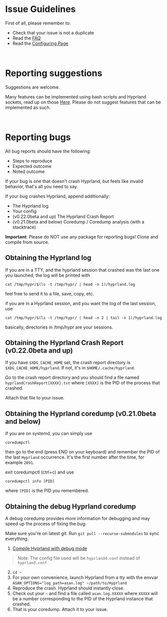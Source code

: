 # Issue Guidelines

First of all, please remember to:
- Check that your issue is not a duplicate
- Read the [FAQ](https://wiki.hyprland.org/FAQ/)
- Read the [Configuring Page](https://wiki.hyprland.org/Configuring/Configuring-Hyprland)

<br/>

# Reporting suggestions
Suggestions are welcome.

Many features can be implemented using bash scripts and Hyprland sockets, read up on those [Here](https://wiki.hyprland.org/IPC). Please do not suggest features that can be implemented as such.

<br/>

# Reporting bugs

All bug reports should have the following:
- Steps to reproduce
- Expected outcome
- Noted outcome

If your bug is one that doesn't crash Hyprland, but feels like invalid behavior, that's all you need to say.

If your bug crashes Hyprland, append additionally:
- The Hyprland log
- Your config
- (v0.22.0beta and up) The Hyprland Crash Report
- (v0.21.0beta and below) Coredump / Coredump analysis (with a stacktrace)

**Important**: Please do NOT use any package for reporting bugs! Clone and compile from source.

## Obtaining the Hyprland log
If you are in a TTY, and the hyprland session that crashed was the last one you launched, the log will be printed with
```
cat /tmp/hypr/$(ls -t /tmp/hypr/ | head -n 1)/hyprland.log
```
feel free to send it to a file, save, copy, etc.

if you are in a Hyprland session, and you want the log of the last session, use
```
cat /tmp/hypr/$(ls -t /tmp/hypr/ | head -n 2 | tail -n 1)/hyprland.log
```

basically, directories in /tmp/hypr are your sessions.

## Obtaining the Hyprland Crash Report (v0.22.0beta and up)

If you have `$XDG_CACHE_HOME` set, the crash report directory is `$XDG_CACHE_HOME/hyprland`. If not, it's in `$HOME/.cache/hyprland`.

Go to the crash report directory and you should find a file named `hyprlandCrashReport[XXXX].txt` where `[XXXX]` is the PID of the process that crashed.

Attach that file to your issue.
## Obtaining the Hyprland coredump (v0.21.0beta and below)
If you are on systemd, you can simply use
```
coredumpctl
```
then go to the end (press END on your keyboard) and remember the PID of the last `Hyprland` occurrence. It's the first number after the time, for example `2891`.

exit coredumpctl (ctrl+c) and use
```
coredumpctl info [PID]
```
where `[PID]` is the PID you remembered.

## Obtaining the debug Hyprland coredump
A debug coredump provides more information for debugging and may speed up the process of fixing the bug.

Make sure you're on latest git. Run `git pull --recurse-submodules` to sync everything.

1. [Compile Hyprland with debug mode](http://wiki.hyprland.org/Contributing-and-Debugging/#build-in-debug-mode)
> Note: The config file used will be `hyprlandd.conf` instead of `hyprland.conf`

2. `cd ~`
3. For your own convenience, launch Hyprland from a tty with the envvar `ASAN_OPTIONS="log_path=asan.log" ~/path/to/Hyprland`
4. Reproduce the crash. Hyprland should instantly close.
5. Check out your `~` and find a file called `asan.log.XXXXX` where `XXXXX` will be a number corresponding to the PID of the Hyprland instance that crashed.
6. That is your coredump. Attach it to your issue.
